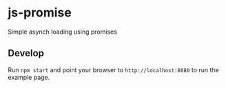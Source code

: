 # js-promise
Simple asynch loading using promises

## Develop
Run `npm start` and point your browser to `http://localhost:8080` to run the example page.
